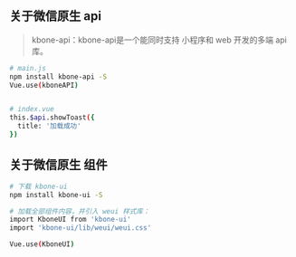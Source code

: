 ## 关于微信原生 api

> kbone-api：kbone-api是一个能同时支持 小程序和 web 开发的多端 api 库。

```bash
# main.js
npm install kbone-api -S
Vue.use(kboneAPI)


# index.vue
this.$api.showToast({
  title: '加载成功'
})
```

## 关于微信原生 组件

```bash
# 下载 kbone-ui
npm install kbone-ui -S

# 加载全部组件内容，并引入 weui 样式库：
import KboneUI from 'kbone-ui'
import 'kbone-ui/lib/weui/weui.css'

Vue.use(KboneUI)
```